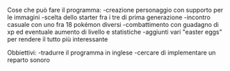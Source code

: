 Cose che può fare il programma:
-creazione personaggio con supporto per le immagini
-scelta dello starter fra i tre di prima generazione
-incontro casuale con uno fra 18 pokémon diversi
-combattimento con guadagno di xp ed eventuale aumento di livello e statistiche
-aggiunti vari "easter eggs" per rendere il tutto più interessante

Obbiettivi:
-tradurre il programma in inglese
-cercare di implementare un reparto sonoro
